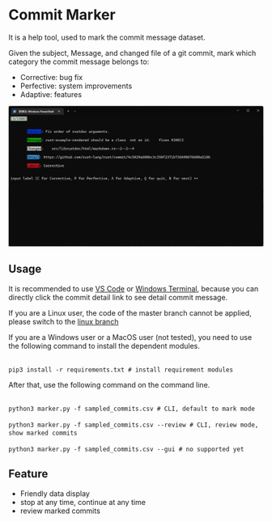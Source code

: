 # Commit Marker
It is a help tool, used to mark the commit message dataset. 

Given the subject, Message, and changed file of a git commit, mark which category the commit message belongs to:

* Corrective: bug fix
* Perfective: system improvements
* Adaptive: features

<img src=".\images\CLI.png" style="zoom:67%;" />



## Usage

It is recommended to use [VS Code](https://code.visualstudio.com/) or [Windows Terminal](https://github.com/microsoft/terminal), because you can directly click the commit detail link to see detail commit message.

If you are a Linux user, the code of the master branch cannot be applied, please switch to the [linux branch](https://github.com/0x404/commit-marker/tree/linux)

If you are a Windows user or a MacOS user (not tested), you need to use the following command to install the dependent modules.

```shell

pip3 install -r requirements.txt # install requirement modules

```

After that, use the following command on the command line.

```shell

python3 marker.py -f sampled_commits.csv # CLI, default to mark mode

python3 marker.py -f sampled_commits.csv --review # CLI, review mode, show marked commits

python3 marker.py -f sampled_commits.csv --gui # no supported yet

```



## Feature

* Friendly data display
* stop at any time, continue at any time
* review marked commits
